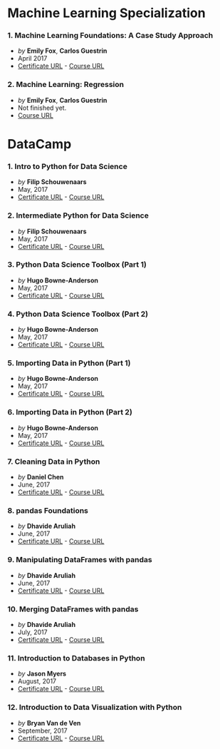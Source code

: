 # Machine Learning Specialization

### 1. Machine Learning Foundations: A Case Study Approach
- *by* **Emily Fox**, **Carlos Guestrin**
- April 2017
- [Certificate URL](https://coursera.org/account/accomplishments/certificate/48H6EDAPKS9E) - [Course URL](https://www.coursera.org/specializations/machine-learning)

### 2. Machine Learning: Regression
- *by* **Emily Fox**, **Carlos Guestrin**
- Not finished yet.
- [Course URL](https://www.coursera.org/learn/ml-regression)

# DataCamp

### 1. Intro to Python for Data Science
- *by* **Filip Schouwenaars**
- May, 2017
- [Certificate URL](https://www.datacamp.com/statement-of-accomplishment/course/4eabe57de2525a24a852ece47abe38d45c64f1df) - [Course URL](https://www.datacamp.com/courses/intro-to-python-for-data-science)

### 2. Intermediate Python for Data Science
- *by* **Filip Schouwenaars**
- May, 2017
- [Certificate URL](https://www.datacamp.com/statement-of-accomplishment/course/48861b4a87828ac04955107acdf1ca90bf237590) - [Course URL](https://www.datacamp.com/courses/intermediate-python-for-data-science)

### 3. Python Data Science Toolbox (Part 1)
- *by* **Hugo Bowne-Anderson**
- May, 2017
- [Certificate URL](https://www.datacamp.com/statement-of-accomplishment/course/3f922d2989e56cef52f86f431c63704a1f326dc2) - [Course URL](https://www.datacamp.com/courses/python-data-science-toolbox-part-1)

### 4. Python Data Science Toolbox (Part 2)
- *by* **Hugo Bowne-Anderson**
- May, 2017
- [Certificate URL](https://www.datacamp.com/statement-of-accomplishment/course/5bfddf47df59c7d654832fb2fc3ae90b0cac9368) - [Course URL](https://www.datacamp.com/courses/python-data-science-toolbox-part-2)

### 5. Importing Data in Python (Part 1)
- *by* **Hugo Bowne-Anderson**
- May, 2017
- [Certificate URL](https://www.datacamp.com/statement-of-accomplishment/course/4407194fcf9a5f36a50b525b06b5c010ac44d352) - [Course URL](https://www.datacamp.com/courses/importing-data-in-python-part-1)

### 6. Importing Data in Python (Part 2)
- *by* **Hugo Bowne-Anderson**
- May, 2017
- [Certificate URL](https://www.datacamp.com/statement-of-accomplishment/course/f57414c6d733c5d020e73dbab80b4e54cfabf77c) - [Course URL](https://www.datacamp.com/courses/importing-data-in-python-part-2)

### 7. Cleaning Data in Python
- *by* **Daniel Chen**
- June, 2017
- [Certificate URL](https://www.datacamp.com/statement-of-accomplishment/course/7e3ec7937901d84db9ca52e13cce0fdc6a3f46e2) - [Course URL](https://www.datacamp.com/courses/cleaning-data-in-python)

### 8. pandas Foundations
- *by* **Dhavide Aruliah**
- June, 2017
- [Certificate URL](https://www.datacamp.com/statement-of-accomplishment/course/36c6bbb8790820fb1f52de907ec8d4eb03edd55d) - [Course URL](https://www.datacamp.com/courses/pandas-foundations)

### 9. Manipulating DataFrames with pandas
- *by* **Dhavide Aruliah**
- June, 2017
- [Certificate URL](https://www.datacamp.com/statement-of-accomplishment/course/e91d08730473b1243ff75df8ee2407f1c7268392) - [Course URL](https://www.datacamp.com/courses/manipulating-dataframes-with-pandas)

### 10. Merging DataFrames with pandas
- *by* **Dhavide Aruliah**
- July, 2017
- [Certificate URL](https://www.datacamp.com/statement-of-accomplishment/course/a0d865856e060e422ab07c3f745a2c19a316c74a) - [Course URL](https://www.datacamp.com/courses/merging-dataframes-with-pandas)

### 11. Introduction to Databases in Python
- *by* **Jason Myers**
- August, 2017
- [Certificate URL](https://www.datacamp.com/statement-of-accomplishment/course/1acf1c34bfaa8b3384f30a1f02e978fa0a022416) - [Course URL](https://www.datacamp.com/courses/introduction-to-relational-databases-in-python)

### 12. Introduction to Data Visualization with Python
- *by* **Bryan Van de Ven**
- September, 2017
- [Certificate URL](https://www.datacamp.com/statement-of-accomplishment/course/4d8507db5a751a2812fc8d4011be7f8b6f3fee51) - [Course URL](https://www.datacamp.com/courses/introduction-to-data-visualization-with-python)
